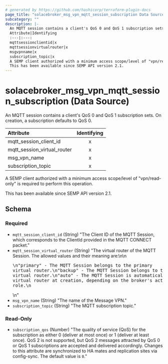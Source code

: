 ```yaml
---
# generated by https://github.com/hashicorp/terraform-plugin-docs
page_title: "solacebroker_msg_vpn_mqtt_session_subscription Data Source - solacebroker"
subcategory: ""
description: |-
  An MQTT session contains a client's QoS 0 and QoS 1 subscription sets. On creation, a subscription defaults to QoS 0.
  Attribute|Identifying
  :---|:---:
  mqttsessionclientid|x
  mqttsessionvirtualrouter|x
  msgvpnname|x
  subscription_topic|x
  A SEMP client authorized with a minimum access scope/level of "vpn/read-only" is required to perform this operation.
  This has been available since SEMP API version 2.1.
---
```


# solacebroker_msg_vpn_mqtt_session_subscription (Data Source)

An MQTT session contains a client's QoS 0 and QoS 1 subscription sets. On creation, a subscription defaults to QoS 0.


Attribute|Identifying
:---|:---:
mqtt_session_client_id|x
mqtt_session_virtual_router|x
msg_vpn_name|x
subscription_topic|x



A SEMP client authorized with a minimum access scope/level of "vpn/read-only" is required to perform this operation.

This has been available since SEMP API version 2.1.



<!-- schema generated by tfplugindocs -->
## Schema

### Required

- `mqtt_session_client_id` (String) "The Client ID of the MQTT Session, which corresponds to the ClientId provided in the MQTT CONNECT packet."
- `mqtt_session_virtual_router` (String) "The virtual router of the MQTT Session. The allowed values and their meaning are:\n\n<pre>\n\"primary\" - The MQTT Session belongs to the primary virtual router.\n\"backup\" - The MQTT Session belongs to the backup virtual router.\n\"auto\" - The MQTT Session is automatically assigned a virtual router at creation, depending on the broker's active-standby role.\n</pre>\n"
- `msg_vpn_name` (String) "The name of the Message VPN."
- `subscription_topic` (String) "The MQTT subscription topic."

### Read-Only

- `subscription_qos` (Number) "The quality of service (QoS) for the subscription as either 0 (deliver at most once) or 1 (deliver at least once). QoS 2 is not supported, but QoS 2 messages attracted by QoS 0 or QoS 1 subscriptions are accepted and delivered accordingly. Changes to this attribute are synchronized to HA mates and replication sites via config-sync. The default value is `0`."
